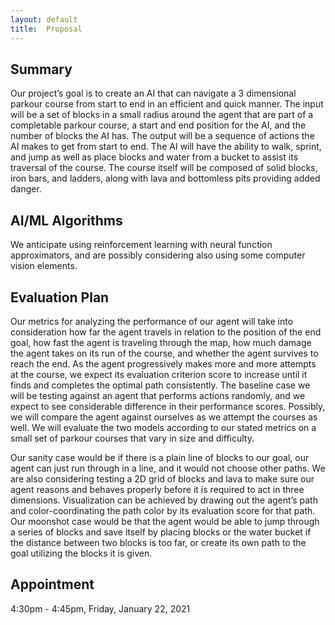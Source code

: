 ```yaml
---
layout: default
title:  Proposal
---
```


## Summary
Our project’s goal is to create an AI that can navigate a 3 dimensional parkour course from start to end in an efficient and quick manner. The input will be a set of blocks in a small radius around the agent that are part of a completable parkour course, a start and end position for the AI, and the number of blocks the AI has. The output will be a sequence of actions the AI makes to get from start to end. The AI will have the ability to walk, sprint, and jump as well as place blocks and water from a bucket to assist its traversal of the course. The course itself will be composed of solid blocks, iron bars, and ladders, along with lava and bottomless pits providing added danger.

## AI/ML Algorithms
We anticipate using reinforcement learning with neural function approximators, and are possibly considering also using some computer vision elements.

## Evaluation Plan
  Our metrics for analyzing the performance of our agent will take into consideration how far the agent travels in relation to the position of the end goal, how fast the agent is traveling through the map, how much damage the agent takes on its run of the course, and whether the agent survives to reach the end. As the agent progressively makes more and more attempts at the course, we expect its evaluation criterion score to increase until it finds and completes the optimal path consistently. The baseline case we will be testing against an agent that performs actions randomly, and we expect to see considerable difference in their performance scores. Possibly, we will compare the agent against ourselves as we attempt the courses as well. We will evaluate the two models according to our stated metrics on a small set of parkour courses that vary in size and difficulty.

  Our sanity case would be if there is a plain line of blocks to our goal, our agent can just run through in a line, and it would not choose other paths. We are also considering testing a 2D grid of blocks and lava to make sure our agent reasons and behaves properly before it is required to act in three dimensions. Visualization can be achieved by drawing out the agent’s path and color-coordinating the path color by its evaluation score for that path. Our moonshot case would be that the agent would be able to jump through a series of blocks and save itself by placing blocks or the water bucket if the distance between two blocks is too far, or create its own path to the goal utilizing the blocks it is given.
  
 ## Appointment
 4:30pm - 4:45pm, Friday, January 22, 2021
 
